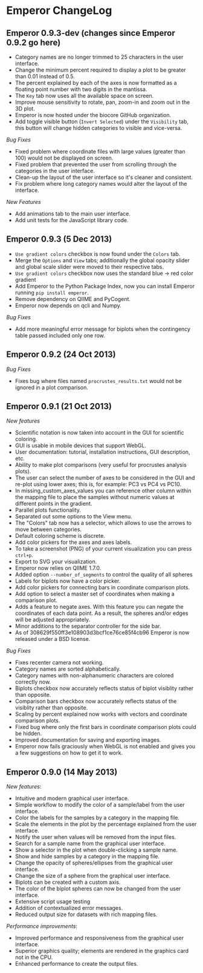 Emperor ChangeLog
=================

Emperor 0.9.3-dev (changes since Emperor 0.9.2 go here)
-------------------------------------------------------

* Category names are no longer trimmed to 25 characters in the user interface.
* Change the minimum percent required to display a plot to be greater than 0.01 instead of 0.5.
* The percent explained by each of the axes is now formatted as a floating point number with two digits in the mantissa.
* The `Key` tab now uses all the available space on screen.
* Improve mouse sensitivity to rotate, pan, zoom-in and zoom out in the 3D plot.
* Emperor is now hosted under the biocore GitHub organization.
* Add toggle visible button (`Invert Selected`) under the `Visibility` tab, this button will change hidden categories to visible and vice-versa.

*Bug Fixes*

* Fixed problem where coordinate files with large values (greater than 100) would not be displayed on screen.
* Fixed problem that prevented the user from scrolling through the categories in the user interface.
* Clean-up the layout of the user interface so it's cleaner and consistent.
* Fix problem where long category names would alter the layout of the interface.

*New Features*

* Add animations tab to the main user interface.
* Add unit tests for the JavaScript library code.

Emperor 0.9.3 (5 Dec 2013)
--------------------------

* `Use gradient colors` checkbox is now found under the `Colors` tab.
* Merge the `Options` and `View` tabs; additionally the global opacity slider and global scale slider were moved to their respective tabs.
* `Use gradient colors` checkbox now uses the standard blue -> red color gradient
* Add Emperor to the Python Package Index, now you can install Emperor running `pip install emperor`.
* Remove dependency on QIIME and PyCogent.
* Emperor now depends on qcli and Numpy.

*Bug Fixes*

* Add more meaningful error message for biplots when the contingency table passed included only one row.

Emperor 0.9.2 (24 Oct 2013)
---------------------------

*Bug Fixes*

* Fixes bug where files named `procrustes_results.txt` would not be ignored in a plot comparison.


Emperor 0.9.1 (21 Oct 2013)
---------------------------

*New features*

* Scientific notation is now taken into account in the GUI for scientific coloring.
* GUI is usable in mobile devices that support WebGL.
* User documentation: tutorial, installation instructions, GUI description, etc.
* Ability to make plot comparisons (very useful for procrustes analysis plots).
* The user can select the number of axes to be considered in the GUI and re-plot using lower axes; this is, for example: PC3 vs PC4 vs PC10.
* In missing_custom_axes_values you can reference other column within the mapping file to place the samples without numeric values at different points in the gradient.
* Parallel plots functionality.
* Separated out some options to the View menu.
* The "Colors" tab now has a selector, which allows to use the arrows to move between categories.
* Default coloring scheme is discrete.
* Add color pickers for the axes and axes labels.
* To take a screenshot (PNG) of your current visualization you can press `ctrl+p`.
* Export to SVG your visualization.
* Emperor now relies on QIIME 1.7.0.
* Added option `--number_of_segments` to control the quality of all spheres
* Labels for biplots now have a color picker.
* Add color pickers for connecting bars in coordinate comparison plots.
* Add option to select a master set of coordinates when making a comparison plot.
* Adds a feature to negate axes. With this feature you can negate the coordinates of each data point. As a result, the spheres and/or edges will be adjusted appropriately. 
* Minor additions to the separator controller for the side bar.
* As of 308629f550ff3e108903d3bcf1ce76ce85f4cb96 Emperor is now released under a BSD license.


*Bug Fixes*

* Fixes recenter camera not working.
* Category names are sorted alphabetically.
* Category names with non-alphanumeric characters are colored correctly now.
* Biplots checkbox now accurately reflects status of biplot visiblity rather than opposite.
* Comparison bars checkbox now accurately reflects status of the visiblity rather than opposite.
* Scaling by percent explained now works with vectors and coordinate comparison plots.
* Fixed bug where only the first bars in coordinate comparison plots could be hidden.
* Improved documentation for saving and exporting images.
* Emperor now fails graciously when WebGL is not enabled and gives you a few suggestions on how to get it to work.



Emperor 0.9.0 (14 May 2013)
---------------------------

*New features*:

* Intuitive and modern graphical user interface.
* Simple workflow to modify the color of a sample/label from the user interface.
* Color the labels for the samples by a category in the mapping file.
* Scale the elements in the plot by the percentage explained from the user interface.
* Notify the user when values will be removed from the input files.
* Search for a sample name from the graphical user interface.
* Show a selector in the plot when double-clicking a sample name.
* Show and hide samples by a category in the mapping file.
* Change the opacity of spheres/ellipses from the graphical user interface.
* Change the size of a sphere from the graphical user interface.
* Biplots can be created with a custom axis.
* The color of the biplot spheres can now be changed from the user interface.
* Extensive script usage testing
* Addition of contextualized error messages.
* Reduced output size for datasets with rich mapping files.

*Performance improvements*:

* Improved performance and responsiveness from the graphical user interface.
* Superior graphics quality; elements are rendered in the graphics card not in the CPU.
* Enhanced performance to create the output files.

